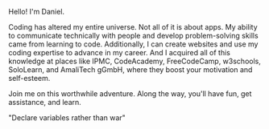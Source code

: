Hello! I'm Daniel. 

Coding has altered my entire universe. Not all of it is about apps. My ability to communicate technically with people and develop problem-solving skills came from learning to code. Additionally, I can create websites and use my coding expertise to advance in my career. And I acquired all of this knowledge at places like IPMC, CodeAcademy, FreeCodeCamp, w3schools, SoloLearn, and AmaliTech gGmbH, where they boost your motivation and self-esteem. 


Join me on this worthwhile adventure. Along the way, you'll have fun, get assistance, and learn.

"Declare variables rather than war"

